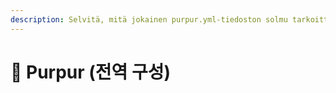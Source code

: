 ```yaml
---
description: Selvitä, mitä jokainen purpur.yml-tiedoston solmu tarkoittaa.
---
```


# 🦑 Purpur (전역 구성)
